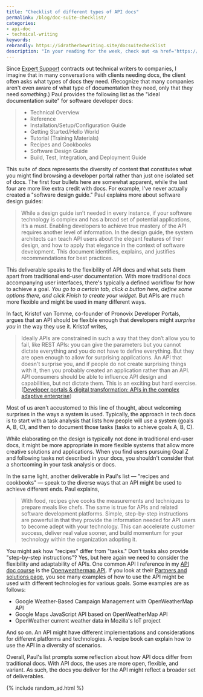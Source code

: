 ```yaml
---
title: "Checklist of different types of API docs"
permalink: /blog/doc-suite-checklist/
categories:
- api-doc
- technical-writing
keywords:
rebrandly: https://idratherbewriting.site/docsuitechecklist
description: "In your reading for the week, check out <a href='https://expertsupport.com/2020/02/the-ideal-documentation-suite-for-software-developers/'>The Ideal Documentation Suite for Software Developers</a>, by Paul Gustavson. In this article, Paul answers the question, <i>What does Expert Support recommend for the contents of an ideal documentation suite for software targeted at software developers?</i>"
---
```


Since [Expert Support](https://expertsupport.com/services/) contracts out technical writers to companies, I imagine that in many conversations with clients needing docs, the client often asks what types of docs they need. (Recognize that many companies aren't even aware of what type of documentation they need, only that they need *something.*) Paul provides the following list as the "ideal documentation suite" for software developer docs:

> * Technical Overview
> * Reference
> * Installation/Setup/Configuration Guide
> * Getting Started/Hello World
> * Tutorial (Training Materials)
> * Recipes and Cookbooks
> * Software Design Guide
> * Build, Test, Integration, and Deployment Guide

This suite of docs represents the diversity of content that constitutes what you might find browsing a developer portal rather than just one isolated set of docs. The first four bullets here are somewhat apparent, while the last four are more like extra credit with docs. For example, I've never actually created a "software design guide." Paul explains more about software design guides:

> While a design guide isn’t needed in every instance, if your software technology is complex and has a broad set of potential applications, it’s a must. Enabling developers to achieve true mastery of the API requires another level of information. In the design guide, the system architects can teach API users about the elegant features of their design, and how to apply that elegance in the context of software development. This document identifies, explains, and justifies recommendations for best practices.

This deliverable speaks to the flexibility of API docs and what sets them apart from traditional end-user documentation. With more traditional docs accompanying user interfaces, there's typically a defined workflow for how to achieve a goal. *You go to a certain tab, click a button here, define some options there, and click Finish to create your widget.* But APIs are much more flexible and might be used in many different ways.

In fact, Kristof van Tomme, co-founder of Pronovix Developer Portals, argues that an API should be flexible enough that developers might *surprise you* in the way they use it. Kristof writes,

> Ideally APIs are constrained in such a way that they don’t allow you to fail, like REST APIs: you can give the parameters but you cannot dictate everything and you do not have to define everything. But they are open enough to allow for surprising applications. An API that doesn't surprise you, and if people do not create surprising things with it, then you probably created an application rather than an API. API consumers should be able to influence API design and capabilities, but not dictate them. This is an exciting but hard exercise. ([Developer portals & digital transformation: APIs in the complex adaptive enterprise](https://pronovix.com/blog/devportals-digital-transformation))

Most of us aren't accustomed to this line of thought, about welcoming surprises in the ways a system is used. Typically, the approach in tech docs is to start with a task analysis that lists how people will use a system (goals A, B, C), and then to document those tasks (tasks to achieve goals A, B, C).

While elaborating on the design is typically not done in traditional end-user docs, it might be more appropriate in more flexible systems that allow more creative solutions and applications. When you find users pursuing Goal Z and following tasks not described in your docs, you shouldn't consider that a shortcoming in your task analysis or docs.

In the same light, another deliverable in Paul's list &mdash; "recipes and cookbooks" &mdash; speak to the diverse ways that an API might be used to achieve different ends. Paul explains,

> With food, recipes give cooks the measurements and techniques to prepare meals like chefs. The same is true for APIs and related software development platforms. Simple, step-by-step instructions are powerful in that they provide the information needed for API users to become adept with your technology. This can accelerate customer success, deliver real value sooner, and build momentum for your technology within the organization adopting it.

You might ask how "recipes" differ from "tasks." Don't tasks also provide "step-by-step instructions"? Yes, but here again we need to consider the flexibility and adaptability of APIs. One common API I reference in my [API doc course](/learnapidoc/) is the [Openweathermap API](https://openweathermap.org/api). If you look at their [Partners and solutions page](https://openweathermap.org/examples), you see many examples of how to use the API might be used with different technologies for various goals. Some examples are as follows:

* Google Weather-Based Campaign Management with OpenWeatherMap API
* Google Maps JavaScript API based on OpenWeatherMap API
* OpenWeather current weather data in Mozilla's IoT project

And so on. An API might have different implementations and considerations for different platforms and technologies. A recipe book can explain how to use the API in a diversity of scenarios.

Overall, Paul's list prompts some reflection about how API docs differ from traditional docs. With API docs, the uses are more open, flexible, and variant. As such, the docs you deliver for the API might reflect a broader set of deliverables.

{% include random_ad.html %}
